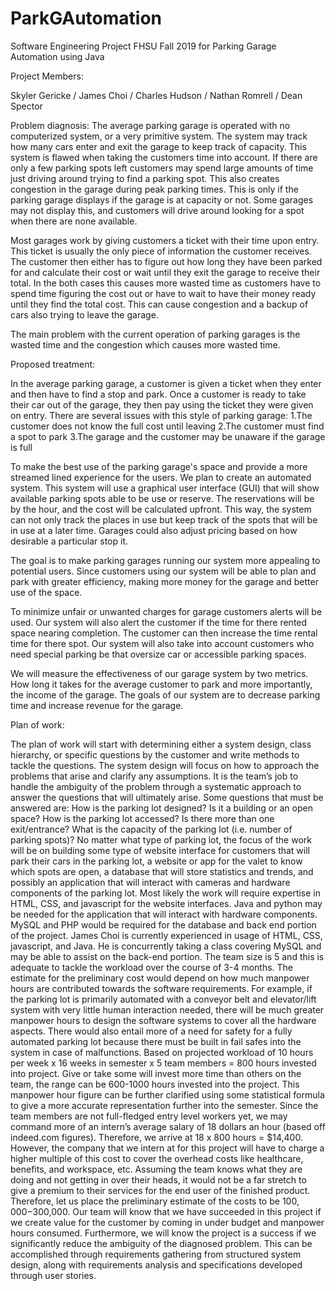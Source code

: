 # ParkGAutomation
Software Engineering Project FHSU Fall 2019 for Parking Garage Automation using Java

Project Members:

Skyler Gericke / James Choi / Charles Hudson / Nathan Romrell / Dean Spector




Problem diagnosis:
   The average parking garage is operated with no computerized system, or a very primitive system. The system may track how many cars enter and exit the garage to keep track of capacity. This system is flawed when taking the customers time into account. If there are only a few parking spots left customers may spend large amounts of time just driving around trying to find a parking spot. This also creates congestion in the garage during peak parking times. This is only if the parking garage displays if the garage is at capacity or not. Some garages may not display this, and customers will drive around looking for a spot when there are none available. 
   
   Most garages work by giving customers a ticket with their time upon entry. This ticket is usually the only piece of information the customer receives. The customer then either has to figure out how long they have been parked for and calculate their cost or wait until they exit the garage to receive their total. In the both cases this causes more wasted time as customers have to spend time figuring the cost out or have to wait to have their money ready until they find the total cost. This can cause congestion and a backup of cars also trying to leave the garage.
   
   The main problem with the current operation of parking garages is the wasted time and the congestion which causes more wasted time. 




Proposed treatment:

   In the average parking garage, a customer is given a ticket when they enter and then have to find a stop and park. Once a customer is ready to take their car out of the garage, they then pay using the ticket they were given on entry. There are several issues with this style of parking garage: 
        1.The customer does not know the full cost until leaving 
        2.The customer must find a spot to park 
        3.The garage and the customer may be unaware if the garage is full

  To make the best use of the parking garage's space and provide a more streamed lined experience for the users. We plan to create an automated system. This system will use a graphical user interface (GUI) that will show available parking spots able to be use or reserve. The reservations will be by the hour, and the cost will be calculated upfront. This way, the system can not only track the places in use but keep track of the spots that will be in use at a later time. Garages could also adjust pricing based on how desirable a particular stop it.

  The goal is to make parking garages running our system more appealing to potential users. Since customers using our system will be able to plan and park with greater efficiency, making more money for the garage and better use of the space.

  To minimize unfair or unwanted charges for garage customers alerts will be used. Our system will also alert the customer if the time for there rented space nearing completion. The customer can then increase the time rental time for there spot. Our system will also take into account customers who need special parking be that oversize car or accessible parking spaces.

  We will measure the effectiveness of our garage system by two metrics. How long it takes for the average customer to park and more importantly, the income of the garage. The goals of our system are to decrease parking time and increase revenue for the garage.




Plan of work: 

The plan of work will start with determining either a system design, class hierarchy, or specific questions by the customer and write methods to tackle the questions. The system design will focus on how to approach the problems that arise and clarify any assumptions. It is the team’s job to handle the ambiguity of the problem through a systematic approach to answer the questions that will ultimately arise. Some questions that must be answered are: How is the parking lot designed? Is it a building or an open space? How is the parking lot accessed? Is there more than one exit/entrance? What is the capacity of the parking lot (i.e. number of parking spots)? 
No matter what type of parking lot, the focus of the work will be on building some type of website interface for customers that will park their cars in the parking lot, a website or app for the valet to know which spots are open, a database that will store statistics and trends, and possibly an application that will interact with cameras and hardware components of the parking lot. Most likely the work will require expertise in HTML, CSS, and javascript for the website interfaces. Java and python may be needed for the application that will interact with hardware components. MySQL and PHP would be required for the database and back end portion of the project.
James Choi is currently experienced in usage of HTML, CSS, javascript, and Java. He is concurrently taking a class covering MySQL and may be able to assist on the back-end portion.
The team size is 5 and this is adequate to tackle the workload over the course of 3-4 months. The estimate for the preliminary cost would depend on how much manpower hours are contributed towards the software requirements. For example, if the parking lot is primarily automated with a conveyor belt and elevator/lift system with very little human interaction needed, there will be much greater manpower hours to design the software systems to cover all the hardware aspects. There would also entail more of a need for safety for a fully automated parking lot because there must be built in fail safes into the system in case of malfunctions. Based on projected workload of 10 hours per week x 16 weeks in semester x 5 team members = 800 hours invested into project. Give or take some will invest more time than others on the team, the range can be 600-1000 hours invested into the project. This manpower hour figure can be further clarified using some statistical formula to give a more accurate representation further into the semester. Since the team members are not full-fledged entry level workers yet, we may command more of an intern’s average salary of 18 dollars an hour (based off indeed.com figures). Therefore, we arrive at 18 x 800 hours = $14,400. However, the company that we intern at for this project will have to charge a higher multiple of this cost to cover the overhead costs like healthcare, benefits, and workspace, etc. Assuming the team knows what they are doing and not getting in over their heads, it would not be a far stretch to give a premium to their services for the end user of the finished product. Therefore, let us place the preliminary estimate of the costs to be $100,000-$300,000.
Our team will know that we have succeeded in this project if we create value for the customer by coming in under budget and manpower hours consumed. Furthermore, we will know the project is a success if we significantly reduce the ambiguity of the diagnosed problem. This can be accomplished through requirements gathering from structured system design, along with requirements analysis and specifications developed through user stories.
